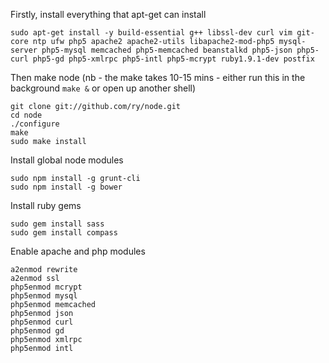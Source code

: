 
Firstly, install everything that apt-get can install

```
sudo apt-get install -y build-essential g++ libssl-dev curl vim git-core ntp ufw php5 apache2 apache2-utils libapache2-mod-php5 mysql-server php5-mysql memcached php5-memcached beanstalkd php5-json php5-curl php5-gd php5-xmlrpc php5-intl php5-mcrypt ruby1.9.1-dev postfix
```

Then make node (nb - the make takes 10-15 mins - either run this in the background `make &` or open up another shell)

```
git clone git://github.com/ry/node.git
cd node
./configure
make
sudo make install
```

Install global node modules

```
sudo npm install -g grunt-cli
sudo npm install -g bower
```

Install ruby gems

```
sudo gem install sass
sudo gem install compass
```

Enable apache and php modules

```
a2enmod rewrite
a2enmod ssl
php5enmod mcrypt
php5enmod mysql
php5enmod memcached
php5enmod json
php5enmod curl
php5enmod gd
php5enmod xmlrpc
php5enmod intl
```
